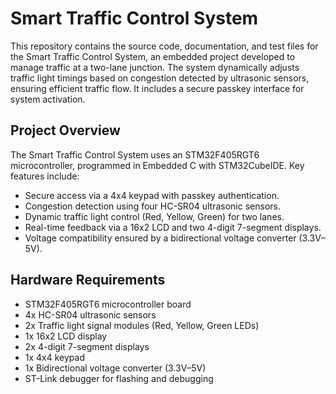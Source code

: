 # Smart Traffic Control System

This repository contains the source code, documentation, and test files for the Smart Traffic Control System, an embedded project developed to manage traffic at a two-lane junction. The system dynamically adjusts traffic light timings based on congestion detected by ultrasonic sensors, ensuring efficient traffic flow. It includes a secure passkey interface for system activation.

## Project Overview

The Smart Traffic Control System uses an STM32F405RGT6 microcontroller, programmed in Embedded C with STM32CubeIDE. Key features include:
- Secure access via a 4x4 keypad with passkey authentication.
- Congestion detection using four HC-SR04 ultrasonic sensors.
- Dynamic traffic light control (Red, Yellow, Green) for two lanes.
- Real-time feedback via a 16x2 LCD and two 4-digit 7-segment displays.
- Voltage compatibility ensured by a bidirectional voltage converter (3.3V–5V).

## Hardware Requirements

- STM32F405RGT6 microcontroller board
- 4x HC-SR04 ultrasonic sensors
- 2x Traffic light signal modules (Red, Yellow, Green LEDs)
- 1x 16x2 LCD display
- 2x 4-digit 7-segment displays
- 1x 4x4 keypad
- 1x Bidirectional voltage converter (3.3V–5V)
- ST-Link debugger for flashing and debugging

